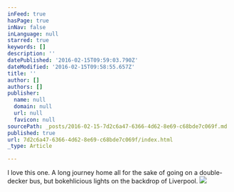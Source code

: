 ```yaml
---
inFeed: true
hasPage: true
inNav: false
inLanguage: null
starred: true
keywords: []
description: ''
datePublished: '2016-02-15T09:59:03.790Z'
dateModified: '2016-02-15T09:58:55.657Z'
title: ''
author: []
authors: []
publisher:
  name: null
  domain: null
  url: null
  favicon: null
sourcePath: _posts/2016-02-15-7d2c6a47-6366-4d62-8e69-c68bde7c069f.md
published: true
url: 7d2c6a47-6366-4d62-8e69-c68bde7c069f/index.html
_type: Article

---
```

I love this one. A long journey home all for the sake of going on a double-decker bus, but bokehlicious lights on the backdrop of Liverpool.
![](https://the-grid-user-content.s3-us-west-2.amazonaws.com/c6654bec-c239-4e48-b026-4ad57564e425.jpg)